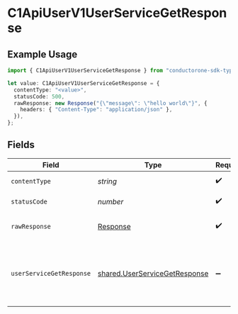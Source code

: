 # C1ApiUserV1UserServiceGetResponse

## Example Usage

```typescript
import { C1ApiUserV1UserServiceGetResponse } from "conductorone-sdk-typescript/sdk/models/operations";

let value: C1ApiUserV1UserServiceGetResponse = {
  contentType: "<value>",
  statusCode: 500,
  rawResponse: new Response("{\"message\": \"hello world\"}", {
    headers: { "Content-Type": "application/json" },
  }),
};
```

## Fields

| Field                                                                                                                            | Type                                                                                                                             | Required                                                                                                                         | Description                                                                                                                      |
| -------------------------------------------------------------------------------------------------------------------------------- | -------------------------------------------------------------------------------------------------------------------------------- | -------------------------------------------------------------------------------------------------------------------------------- | -------------------------------------------------------------------------------------------------------------------------------- |
| `contentType`                                                                                                                    | *string*                                                                                                                         | :heavy_check_mark:                                                                                                               | HTTP response content type for this operation                                                                                    |
| `statusCode`                                                                                                                     | *number*                                                                                                                         | :heavy_check_mark:                                                                                                               | HTTP response status code for this operation                                                                                     |
| `rawResponse`                                                                                                                    | [Response](https://developer.mozilla.org/en-US/docs/Web/API/Response)                                                            | :heavy_check_mark:                                                                                                               | Raw HTTP response; suitable for custom response parsing                                                                          |
| `userServiceGetResponse`                                                                                                         | [shared.UserServiceGetResponse](../../../sdk/models/shared/userservicegetresponse.md)                                            | :heavy_minus_sign:                                                                                                               | The UserServiceGetResponse returns a user view which has a user including JSONPATHs to the expanded items in the expanded array. |